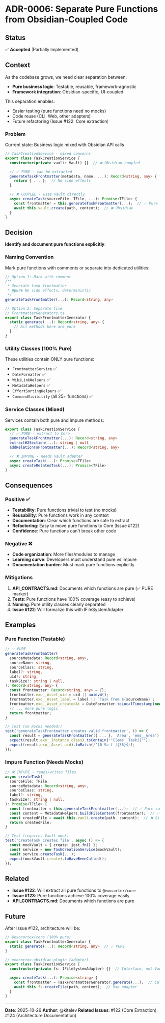 # ADR-0006: Separate Pure Functions from Obsidian-Coupled Code

## Status

✅ **Accepted** (Partially Implemented)

## Context

As the codebase grows, we need clear separation between:
- **Pure business logic**: Testable, reusable, framework-agnostic
- **Framework integration**: Obsidian-specific, UI-coupled

This separation enables:
- Easier testing (pure functions need no mocks)
- Code reuse (CLI, Web, other adapters)
- Future refactoring (Issue #122: Core extraction)

### Problem

Current state: Business logic mixed with Obsidian API calls

```typescript
// TaskCreationService - mixed concerns
export class TaskCreationService {
  constructor(private vault: Vault) {}  // ❌ Obsidian-coupled

  // ✅ PURE - can be extracted
  generateTaskFrontmatter(metadata, name, ...): Record<string, any> {
    return { ... };  // No side effects
  }

  // ❌ COUPLED - uses Vault directly
  async createTask(sourceFile: TFile, ...): Promise<TFile> {
    const frontmatter = this.generateTaskFrontmatter(...);  // ✅ Pure
    await this.vault.create(path, content);  // ❌ Obsidian
  }
}
```

## Decision

**Identify and document pure functions explicitly**:

### Naming Convention

Mark pure functions with comments or separate into dedicated utilities:

```typescript
// Option 1: Mark with comment
/**
 * Generate task frontmatter
 * @pure No side effects, deterministic
 */
generateTaskFrontmatter(...): Record<string, any>

// Option 2: Separate file
// FrontmatterGenerators.ts
export class TaskFrontmatterGenerator {
  static generate(...): Record<string, any> {
    // All methods here are pure
  }
}
```

### Utility Classes (100% Pure)

These utilities contain ONLY pure functions:

- `FrontmatterService` ✅
- `DateFormatter` ✅
- `WikiLinkHelpers` ✅
- `MetadataHelpers` ✅
- `EffortSortingHelpers` ✅
- `CommandVisibility` (all 25+ functions) ✅

### Service Classes (Mixed)

Services contain both pure and impure methods:

```typescript
export class TaskCreationService {
  // ✅ PURE - extract to Core
  generateTaskFrontmatter(...): Record<string, any>
  extractH2Section(...): string | null
  addRelationToFrontmatter(...): Record<string, any>

  // ❌ IMPURE - needs Vault adapter
  async createTask(...): Promise<TFile>
  async createRelatedTask(...): Promise<TFile>
}
```

## Consequences

### Positive ✅

- **Testability**: Pure functions trivial to test (no mocks)
- **Reusability**: Pure functions work in any context
- **Documentation**: Clear which functions are safe to extract
- **Refactoring**: Easy to move pure functions to Core (Issue #122)
- **Confidence**: Pure functions can't break other code

### Negative ❌

- **Code organization**: More files/modules to manage
- **Learning curve**: Developers must understand pure vs impure
- **Documentation burden**: Must mark pure functions explicitly

### Mitigations

1. **API_CONTRACTS.md**: Documents which functions are pure (✅ PURE marker)
2. **Tests**: Pure functions have 100% coverage (easy to achieve)
3. **Naming**: Pure utility classes clearly separated
4. **Issue #122**: Will formalize this with IFileSystemAdapter

## Examples

### Pure Function (Testable)

```typescript
// ✅ PURE
generateTaskFrontmatter(
  sourceMetadata: Record<string, any>,
  sourceName: string,
  sourceClass: string,
  label?: string,
  uid?: string,
  taskSize?: string | null,
): Record<string, any> {
  const frontmatter: Record<string, any> = {};
  frontmatter.exo__Asset_uid = uid || uuidv4();
  frontmatter.exo__Asset_label = label || `Task from ${sourceName}`;
  frontmatter.exo__Asset_createdAt = DateFormatter.toLocalTimestamp(new Date());
  // ... more pure logic
  return frontmatter;
}

// Test (no mocks needed!)
test('generateTaskFrontmatter creates valid frontmatter', () => {
  const result = generateTaskFrontmatter({ ... }, 'Area', 'ems__Area');
  expect(result.exo__Instance_class).toContain('"[[ems__Task]]"');
  expect(result.exo__Asset_uid).toMatch(/^[0-9a-f-]{36}$/);
});
```

### Impure Function (Needs Mocks)

```typescript
// ❌ IMPURE - reads/writes files
async createTask(
  sourceFile: TFile,
  sourceMetadata: Record<string, any>,
  sourceClass: string,
  label?: string,
  taskSize?: string | null,
): Promise<TFile> {
  const frontmatter = this.generateTaskFrontmatter(...);  // ✅ Pure call
  const content = MetadataHelpers.buildFileContent(frontmatter);  // ✅ Pure call
  const createdFile = await this.vault.create(path, content);  // ❌ Side effect
  return createdFile;
}

// Test (requires Vault mock)
test('createTask creates file', async () => {
  const mockVault = { create: jest.fn() };
  const service = new TaskCreationService(mockVault);
  await service.createTask(...);
  expect(mockVault.create).toHaveBeenCalled();
});
```

## Related

- **Issue #122**: Will extract all pure functions to `@exocortex/core`
- **Issue #123**: Pure functions achieve 100% coverage easily
- **API_CONTRACTS.md**: Documents which functions are pure

## Future

After Issue #122, architecture will be:

```typescript
// @exocortex/core (100% pure)
export class TaskFrontmatterGenerator {
  static generate(...): Record<string, any>  // ✅ PURE
}

// exocortex-obsidian-plugin (adapter)
export class TaskCreationService {
  constructor(private fs: IFileSystemAdapter) {}  // Interface, not Vault

  async createTask(...): Promise<string> {
    const frontmatter = TaskFrontmatterGenerator.generate(...);  // Call core
    await this.fs.createFile(path, content);  // Use adapter
  }
}
```

---

**Date**: 2025-10-26
**Author**: @kitelev
**Related Issues**: #122 (Core Extraction), #124 (Architecture Documentation)